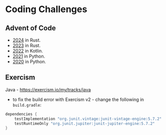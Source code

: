 # Coding Challenges

## Advent of Code

- [2024](https://adventofcode.com/2024) in Rust.
- [2023](https://adventofcode.com/2023) in Rust.
- [2022](https://adventofcode.com/2022) in Kotlin.
- [2021](https://adventofcode.com/2021) in Python.
- [2020](https://adventofcode.com/2020) in Python.

## Exercism

Java - https://exercism.io/my/tracks/java

- to fix the build error with Exercism v2 - change the following in `build.gradle`:

```java
dependencies {
	testImplementation "org.junit.vintage:junit-vintage-engine:5.7.2"
	testRuntimeOnly "org.junit.jupiter:junit-jupiter-engine:5.7.2"
}
```
